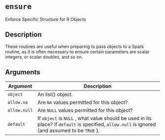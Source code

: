 # `ensure`

Enforce Specific Structure for R Objects


## Description

These routines are useful when preparing to pass objects to
 a Spark routine, as it is often necessary to ensure certain
 parameters are scalar integers, or scalar doubles, and so on.


## Arguments

Argument      |Description
------------- |----------------
`object`     |     An list() object.
`allow.na`     |     Are `NA` values permitted for this object?
`allow.null`     |     Are `NULL` values permitted for this object?
`default`     |     If `object` is `NULL` , what value should be used in its place? If `default` is specified, `allow.null`  is ignored (and assumed to be `TRUE` ).



